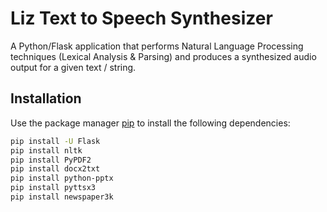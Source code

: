 # Liz Text to Speech Synthesizer
A Python/Flask application that performs Natural Language Processing techniques (Lexical Analysis & Parsing) and produces a synthesized audio output for a given text / string.

## Installation

Use the package manager [pip](https://pip.pypa.io/en/stable/) to install the following dependencies:

```bash
pip install -U Flask
pip install nltk
pip install PyPDF2
pip install docx2txt
pip install python-pptx
pip install pyttsx3
pip install newspaper3k
```
